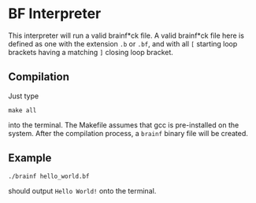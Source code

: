# BF Interpreter

This interpreter will run a valid brainf\*ck file. A valid brainf\*ck file here is defined as one with the extension `.b` or `.bf`, and with all `[` starting loop brackets having a matching `]` closing loop bracket.

## Compilation

Just type

```
make all
```

into the terminal. The Makefile assumes that gcc is pre-installed on the system. After the compilation process, a `brainf` binary file will be created.

## Example

```
./brainf hello_world.bf
```

should output `Hello World!` onto the terminal.
